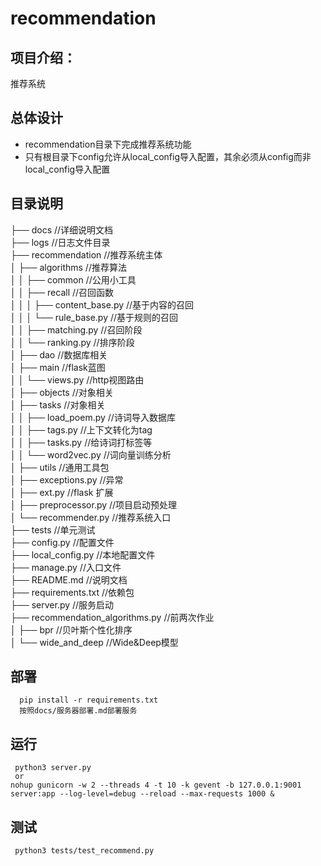# recommendation

## 项目介绍：
推荐系统

## 总体设计
- recommendation目录下完成推荐系统功能  
- 只有根目录下config允许从local_config导入配置，其余必须从config而非local_config导入配置 


##  目录说明     
├── docs  //详细说明文档     
├── logs  //日志文件目录       
├── recommendation //推荐系统主体              
│   ├── algorithms  //推荐算法       
│   │   ├── common //公用小工具                  
│   │   ├── recall //召回函数             
│   │   │   ├── content_base.py //基于内容的召回           
│   │   │   └── rule_base.py //基于规则的召回      
│   │   ├── matching.py //召回阶段      
│   │   └── ranking.py //排序阶段        
│   ├── dao  //数据库相关                     
│   ├── main  //flask蓝图        
│   │   └── views.py  //http视图路由                           
│   ├── objects  //对象相关      
│   ├── tasks  //对象相关   
│   │   ├── load_poem.py //诗词导入数据库        
│   │   ├── tags.py //上下文转化为tag         
│   │   ├── tasks.py //给诗词打标签等         
│   │   └── word2vec.py //词向量训练分析         
│   ├── utils   //通用工具包               
│   ├── exceptions.py  //异常          
│   ├── ext.py  //flask 扩展    
│   ├── preprocessor.py  //项目启动预处理     
│   └── recommender.py  //推荐系统入口   
├── tests  //单元测试  
├── config.py  //配置文件    
├── local_config.py  //本地配置文件  
├── manage.py  //入口文件    
├── README.md  //说明文档   
├── requirements.txt  //依赖包   
├── server.py  //服务启动     
├── recommendation_algorithms.py  //前两次作业        
│   ├── bpr  //贝叶斯个性化排序      
│   └──  wide_and_deep  //Wide&Deep模型      


## 部署
      pip install -r requirements.txt
      按照docs/服务器部署.md部署服务


## 运行
     python3 server.py
     or
    nohup gunicorn -w 2 --threads 4 -t 10 -k gevent -b 127.0.0.1:9001 server:app --log-level=debug --reload --max-requests 1000 &

## 测试
     python3 tests/test_recommend.py

